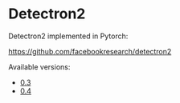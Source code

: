 # Detectron2

Detectron2 implemented in Pytorch:

https://github.com/facebookresearch/detectron2

Available versions:

* [0.3](0.3)
* [0.4](0.4)

